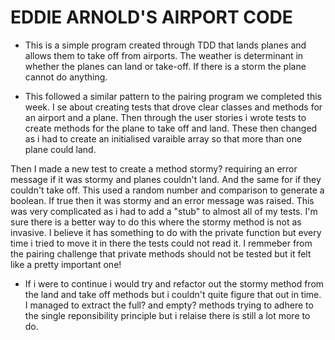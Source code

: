 # EDDIE ARNOLD'S AIRPORT CODE
 - This is a simple program created through TDD that lands planes and allows them to take off from airports. The weather is determinant in whether the planes can land or take-off. If there is a storm the plane cannot do anything.

 - This followed a similar pattern to the pairing program we completed this week. I se about creating tests that drove clear classes and methods for an airport and a plane. Then through the user stories i wrote tests to create methods for the plane to take off and land. These then changed as i had to create an initialised varaible array so that more than one plane could land. 

 Then I made a new test to create a method stormy? requiring an error message if it was stormy and planes couldn't land. And the same for if they couldn't take off. This used a random number and comparison to generate a boolean. If true then it was stormy and an error message was raised. This was very complicated as i had to add a "stub" to almost all of my tests. I'm sure there is a better way to do this where the stormy method is not as invasive. I believe it has something to do with the private function but every time i tried to move it in there the tests could not read it. I remmeber from the pairing challenge that private methods should not be tested but it felt like a pretty important one!

 - If i were to continue i would try and refactor out the stormy method from the land and take off methods but i couldn't quite figure that out in time. I managed to extract the full? and empty? methods trying to adhere to the single reponsibility principle but i relaise there is still a lot more to do.
